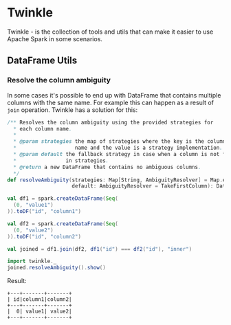 # Twinkle

Twinkle - is the collection of tools and utils that can make it easier to use Apache Spark in some scenarios.

## DataFrame Utils

### Resolve the column ambiguity
In some cases it's possible to end up with DataFrame that contains multiple columns with the same name. For example this can happen as a result of `join` operation. Twinkle has a solution for this:
```scala
/** Resolves the column ambiguity using the provided strategies for
  * each column name.
  *
  * @param strategies the map of strategies where the key is the column
  *                   name and the value is a strategy implementation.
  * @param default the fallback strategy in case when a column is not found
  *                in strategies.
  * @return a new DataFrame that contains no ambiguous columns.
  */
def resolveAmbiguity(strategies: Map[String, AmbiguityResolver] = Map.empty,
                     default: AmbiguityResolver = TakeFirstColumn): DataFrame 
```
```scala
val df1 = spark.createDataFrame(Seq(
  (0, "value1")
)).toDF("id", "column1")

val df2 = spark.createDataFrame(Seq(
  (0, "value2")
)).toDF("id", "column2")

val joined = df1.join(df2, df1("id") === df2("id"), "inner")

import twinkle._
joined.resolveAmbiguity().show()
```
Result:
```
+---+-------+-------+
| id|column1|column2|
+---+-------+-------+
|  0| value1| value2|
+---+-------+-------+
```
